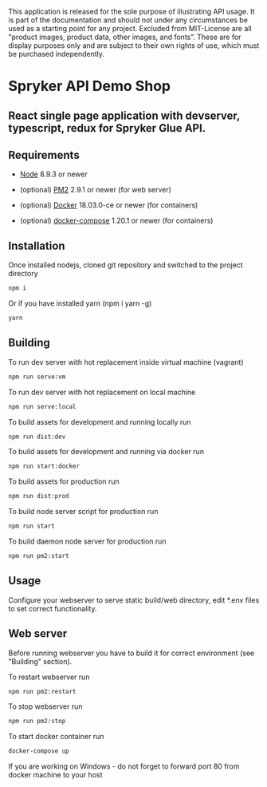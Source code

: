 This application is released for the sole purpose of illustrating API usage. It is part of the documentation and should not under any circumstances be used as a starting point for any project. Excluded from MIT-License are all "product images, product data, other images, and fonts”. These are for display purposes only and are subject to their own rights of use, which must be purchased independently.

Spryker API Demo Shop
===========

## React single page application with devserver, typescript, redux for Spryker Glue API.

## Requirements

- [Node](https://nodejs.org) 8.9.3 or newer

- (optional) [PM2](https://www.npmjs.com/package/pm2) 2.9.1 or newer (for web server)

- (optional) [Docker](https://www.docker.com/) 18.03.0-ce or newer (for containers)

- (optional) [docker-compose](https://github.com/docker/compose) 1.20.1 or newer (for containers)

## Installation
Once installed nodejs, cloned git repository and switched to the project directory
```sh
npm i
```
Or if you have installed yarn (npm i yarn -g)
```sh
yarn
```

## Building
To run dev server with hot replacement inside virtual machine (vagrant)
```sh
npm run serve:vm
```
To run dev server with hot replacement on local machine
```sh
npm run serve:local
```
To build assets for development and running locally run
```sh
npm run dist:dev
```
To build assets for development and running via docker run
```sh
npm run start:docker
```
To build assets for production run
```sh
npm run dist:prod
```
To build node server script for production run
```sh
npm run start
```
To build daemon node server for production run
```sh
npm run pm2:start
```

## Usage
Configure your webserver to serve static build/web directory, edit *.env files to set correct functionality.

## Web server
Before running webserver you have to build it for correct environment (see "Building" section).

To restart webserver run
```sh
npm run pm2:restart
```
To stop webserver run
```sh
npm run pm2:stop
```
To start docker container run
```sh
docker-compose up
```
If you are working on Windows - do not forget to forward port 80 from docker machine to your host
